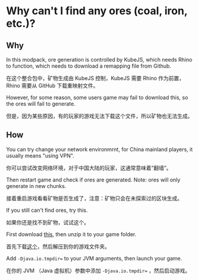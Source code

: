 # Why can't I find any ores (coal, iron, etc.)?
## Why

In this modpack, ore generation is controlled by KubeJS, which needs Rhino to function, which needs to download a remapping file from Github.

在这个整合包中，矿物生成由 KubeJS 控制，KubeJS 需要 Rhino 作为前置，Rhino 需要从 GitHub 下载重映射文件。

However, for some reason, some users game may fail to download this, so the ores will fail to generate.

但是，因为某些原因，有的玩家的游戏无法下载这个文件，所以矿物也无法生成。

## How

You can try change your network environmrnt, for China mainland players, it usually means "using VPN".

你可以尝试改变网络环境，对于中国大陆的玩家，这通常意味着“翻墙”。

Then restart game and check if ores are generated. Note: ores will only generate in new chunks.

接着重启游戏看看矿物是否生成了，注意：矿物只会在未探索过的区块生成。

If you still can't find ores, try this.

如果你还是找不到矿物，试试这个。

First download [this](https://github.com/N-Wither/Omniworld2/blob/main/rhino/rhino.zip?raw=true), then unzip it to your game folder.

首先下载[这个](https://github.com/N-Wither/Omniworld2/blob/main/rhino/rhino.zip?raw=true)，然后解压到你的游戏文件夹。

Add `-Djava.io.tmpdir=` to your JVM arguments, then launch your game.

在你的 JVM （Java 虚拟机）参数中添加 `-Djava.io.tmpdir=` ，然后启动游戏。
